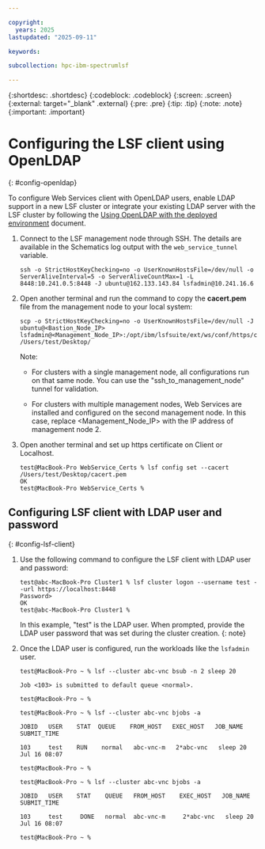 ```yaml
---

copyright:
  years: 2025
lastupdated: "2025-09-11"

keywords:

subcollection: hpc-ibm-spectrumlsf

---
```


{:shortdesc: .shortdesc}
{:codeblock: .codeblock}
{:screen: .screen}
{:external: target="_blank" .external}
{:pre: .pre}
{:tip: .tip}
{:note: .note}
{:important: .important}

# Configuring the LSF client using OpenLDAP
{: #config-openldap}

To configure Web Services client with OpenLDAP users, enable LDAP support in a new LSF cluster or integrate your existing LDAP server with the LSF cluster by following the [Using OpenLDAP with the deployed environment](/docs/hpc-ibm-spectrumlsf?topic=hpc-ibm-spectrumlsf-about-openldap) document.

1. Connect to the LSF management node through SSH. The details are available in the Schematics log output with the `web_service_tunnel` variable.

    ```pre
    ssh -o StrictHostKeyChecking=no -o UserKnownHostsFile=/dev/null -o ServerAliveInterval=5 -o ServerAliveCountMax=1 -L 8448:10.241.0.5:8448 -J ubuntu@162.133.143.84 lsfadmin@10.241.16.6
    ```

2. Open another terminal and run the command to copy the **cacert.pem** file from the management node to your local system:

    ```pre
    scp -o StrictHostKeyChecking=no -o UserKnownHostsFile=/dev/null -J ubuntu@<Bastion_Node_IP> lsfadmin@<Management_Node_IP>:/opt/ibm/lsfsuite/ext/ws/conf/https/cacert.pem /Users/test/Desktop/
    ```

    Note:

    * For clusters with a single management node, all configurations run on that same node. You can use the "ssh_to_management_node" tunnel for validation.

    * For clusters with multiple management nodes, Web Services are installed and configured on the second management node. In this case, replace <Management_Node_IP> with the IP address of management node 2.

3. Open another terminal and set up https certificate on Client or Localhost.

    ```pre
    test@MacBook-Pro WebService_Certs % lsf config set --cacert /Users/test/Desktop/cacert.pem
    OK
    test@MacBook-Pro WebService_Certs % 
    ```

## Configuring LSF client with LDAP user and password
{: #config-lsf-client}

1. Use the following command to configure the LSF client with LDAP user and password:

    ```pre
    test@abc-MacBook-Pro Cluster1 % lsf cluster logon --username test --url https://localhost:8448
    Password>
    OK
    test@abc-MacBook-Pro Cluster1 %
    ```

    In this example, "test" is the LDAP user. When prompted, provide the LDAP user password that was set during the cluster creation.
    {: note}

2. Once the LDAP user is configured, run the workloads like the `lsfadmin` user.

    ```pre
    test@MacBook-Pro ~ % lsf --cluster abc-vnc bsub -n 2 sleep 20

    Job <103> is submitted to default queue <normal>.

    test@MacBook-Pro ~ %

    test@MacBook-Pro ~ % lsf --cluster abc-vnc bjobs -a          

    JOBID   USER    STAT  QUEUE    FROM_HOST   EXEC_HOST   JOB_NAME   SUBMIT_TIME

    103     test    RUN    normal   abc-vnc-m   2*abc-vnc   sleep 20    Jul 16 08:07

    test@MacBook-Pro ~ % 

    test@MacBook-Pro ~ % lsf --cluster abc-vnc bjobs -a

    JOBID   USER    STAT    QUEUE   FROM_HOST    EXEC_HOST   JOB_NAME   SUBMIT_TIME

    103     test     DONE   normal  abc-vnc-m     2*abc-vnc   sleep 20   Jul 16 08:07

    test@MacBook-Pro ~ %
    ```
